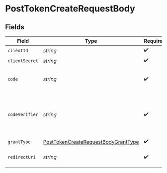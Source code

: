 # PostTokenCreateRequestBody


## Fields

| Field                                                                                                                                                     | Type                                                                                                                                                      | Required                                                                                                                                                  | Description                                                                                                                                               |
| --------------------------------------------------------------------------------------------------------------------------------------------------------- | --------------------------------------------------------------------------------------------------------------------------------------------------------- | --------------------------------------------------------------------------------------------------------------------------------------------------------- | --------------------------------------------------------------------------------------------------------------------------------------------------------- |
| `clientId`                                                                                                                                                | *string*                                                                                                                                                  | :heavy_check_mark:                                                                                                                                        | N/A                                                                                                                                                       |
| `clientSecret`                                                                                                                                            | *string*                                                                                                                                                  | :heavy_check_mark:                                                                                                                                        | N/A                                                                                                                                                       |
| `code`                                                                                                                                                    | *string*                                                                                                                                                  | :heavy_check_mark:                                                                                                                                        | The authorization code set on the redirect URL on the way back from connecting on Spendesk                                                                |
| `codeVerifier`                                                                                                                                            | *string*                                                                                                                                                  | :heavy_check_mark:                                                                                                                                        | This code verifier should match the `base64url(sha256(secret))` (AKA `code_challenge`) of the random `secret` you sent when starting the OAuth2 PCKE flow |
| `grantType`                                                                                                                                               | [PostTokenCreateRequestBodyGrantType](../../models/operations/posttokencreaterequestbodygranttype.md)                                                     | :heavy_check_mark:                                                                                                                                        | N/A                                                                                                                                                       |
| `redirectUri`                                                                                                                                             | *string*                                                                                                                                                  | :heavy_check_mark:                                                                                                                                        | This URI must match the URI used in the `/authorize` endpoint                                                                                             |